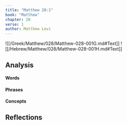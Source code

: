 ```yaml
---
title: "Matthew 28:1"
book: "Matthew"
chapter: 28
verse: 1
author: Matthew Levi
---
```

![[/Greek/Matthew/028/Matthew-028-001G.md#Text]]
![[/Hebrew/Matthew/028/Matthew-028-001H.md#Text]]

## Analysis

#### Words

#### Phrases

#### Concepts

## Reflections
